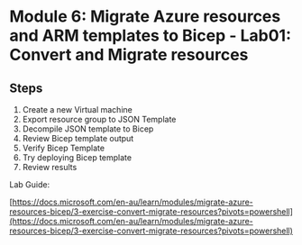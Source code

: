 # Module 6: Migrate Azure resources and ARM templates to Bicep - Lab01: Convert and Migrate resources

## Steps

1. Create a new Virtual machine
2. Export resource group to JSON Template
3. Decompile JSON template to Bicep
4. Review Bicep template output
5. Verify Bicep Template
6. Try deploying Bicep template
7. Review results

Lab Guide:

[https://docs.microsoft.com/en-au/learn/modules/migrate-azure-resources-bicep/3-exercise-convert-migrate-resources?pivots=powershell](https://docs.microsoft.com/en-au/learn/modules/migrate-azure-resources-bicep/3-exercise-convert-migrate-resources?pivots=powershell)
